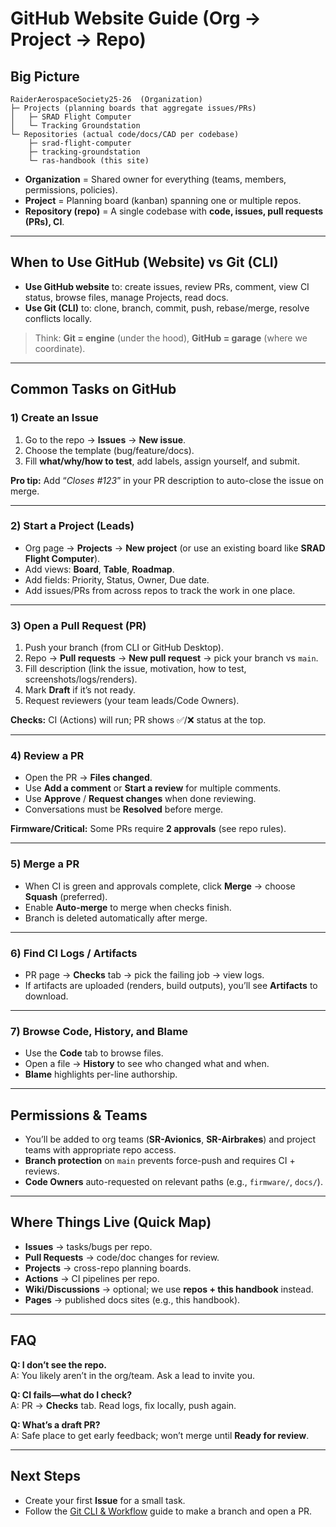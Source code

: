 # GitHub Website Guide (Org → Project → Repo)

## Big Picture

```
RaiderAerospaceSociety25-26  (Organization)
├─ Projects (planning boards that aggregate issues/PRs)
│   ├─ SRAD Flight Computer
│   └─ Tracking Groundstation
└─ Repositories (actual code/docs/CAD per codebase)
    ├─ srad-flight-computer
    ├─ tracking-groundstation
    └─ ras-handbook (this site)
```

- **Organization** = Shared owner for everything (teams, members, permissions, policies).
- **Project** = Planning board (kanban) spanning one or multiple repos.
- **Repository (repo)** = A single codebase with **code, issues, pull requests (PRs), CI**.

---

## When to Use GitHub (Website) vs Git (CLI)

- **Use GitHub website** to: create issues, review PRs, comment, view CI status, browse files, manage Projects, read docs.
- **Use Git (CLI)** to: clone, branch, commit, push, rebase/merge, resolve conflicts locally.

> Think: **Git = engine** (under the hood), **GitHub = garage** (where we coordinate).

---

## Common Tasks on GitHub

### 1) Create an Issue

1. Go to the repo → **Issues** → **New issue**.
2. Choose the template (bug/feature/docs).
3. Fill **what/why/how to test**, add labels, assign yourself, and submit.

**Pro tip:** Add “_Closes #123_” in your PR description to auto-close the issue on merge.

---

### 2) Start a Project (Leads)

- Org page → **Projects** → **New project** (or use an existing board like **SRAD Flight Computer**).
- Add views: **Board**, **Table**, **Roadmap**.
- Add fields: Priority, Status, Owner, Due date.
- Add issues/PRs from across repos to track the work in one place.

---

### 3) Open a Pull Request (PR)

1. Push your branch (from CLI or GitHub Desktop).
2. Repo → **Pull requests** → **New pull request** → pick your branch vs `main`.
3. Fill description (link the issue, motivation, how to test, screenshots/logs/renders).
4. Mark **Draft** if it’s not ready.
5. Request reviewers (your team leads/Code Owners).

**Checks:** CI (Actions) will run; PR shows ✅/❌ status at the top.

---

### 4) Review a PR

- Open the PR → **Files changed**.
- Use **Add a comment** or **Start a review** for multiple comments.
- Use **Approve** / **Request changes** when done reviewing.
- Conversations must be **Resolved** before merge.

**Firmware/Critical:** Some PRs require **2 approvals** (see repo rules).

---

### 5) Merge a PR

- When CI is green and approvals complete, click **Merge** → choose **Squash** (preferred).
- Enable **Auto-merge** to merge when checks finish.
- Branch is deleted automatically after merge.

---

### 6) Find CI Logs / Artifacts

- PR page → **Checks** tab → pick the failing job → view logs.
- If artifacts are uploaded (renders, build outputs), you’ll see **Artifacts** to download.

---

### 7) Browse Code, History, and Blame

- Use the **Code** tab to browse files.
- Open a file → **History** to see who changed what and when.
- **Blame** highlights per-line authorship.

---

## Permissions & Teams

- You’ll be added to org teams (**SR-Avionics**, **SR-Airbrakes**) and project teams with appropriate repo access.
- **Branch protection** on `main` prevents force-push and requires CI + reviews.
- **Code Owners** auto-requested on relevant paths (e.g., `firmware/`, `docs/`).

---

## Where Things Live (Quick Map)

- **Issues** → tasks/bugs per repo.
- **Pull Requests** → code/doc changes for review.
- **Projects** → cross-repo planning boards.
- **Actions** → CI pipelines per repo.
- **Wiki/Discussions** → optional; we use **repos + this handbook** instead.
- **Pages** → published docs sites (e.g., this handbook).

---

## FAQ

**Q: I don’t see the repo.**  
A: You likely aren’t in the org/team. Ask a lead to invite you.

**Q: CI fails—what do I check?**  
A: PR → **Checks** tab. Read logs, fix locally, push again.

**Q: What’s a draft PR?**  
A: Safe place to get early feedback; won’t merge until **Ready for review**.

---

## Next Steps

- Create your first **Issue** for a small task.
- Follow the [Git CLI & Workflow](../git.md) guide to make a branch and open a PR.
